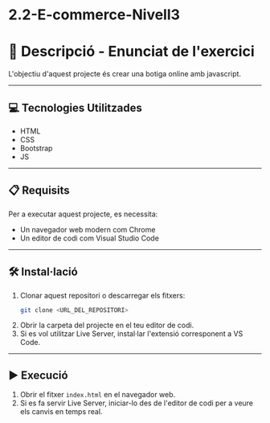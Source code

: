 # 2.2-E-commerce-Nivell3

# 📄 Descripció - Enunciat de l'exercici

L'objectiu d'aquest projecte és crear una botiga online amb javascript.

---

## 💻 Tecnologies Utilitzades

- HTML
- CSS
- Bootstrap
- JS

---

## 📋 Requisits

Per a executar aquest projecte, es necessita:
- Un navegador web modern com Chrome
- Un editor de codi com Visual Studio Code

---

## 🛠️ Instal·lació

1. Clonar aquest repositori o descarregar els fitxers:  
   ```sh
   git clone <URL_DEL_REPOSITORI>
   ```  
2. Obrir la carpeta del projecte en el teu editor de codi.  
3. Si es vol utilitzar Live Server, instal·lar l'extensió corresponent a VS Code.  

---

## ▶️ Execució

1. Obrir el fitxer `index.html` en el navegador web.  
2. Si es fa servir Live Server, iniciar-lo des de l'editor de codi per a veure els canvis en temps real.
